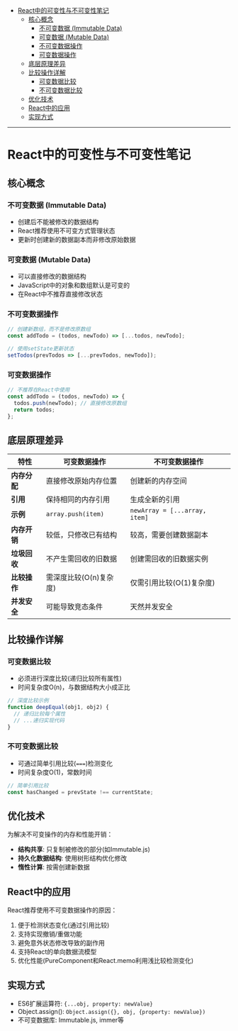 - [React中的可变性与不可变性笔记](#react中的可变性与不可变性笔记)
  - [核心概念](#核心概念)
    - [不可变数据 (Immutable Data)](#不可变数据-immutable-data)
    - [可变数据 (Mutable Data)](#可变数据-mutable-data)
    - [不可变数据操作](#不可变数据操作)
    - [可变数据操作](#可变数据操作)
  - [底层原理差异](#底层原理差异)
  - [比较操作详解](#比较操作详解)
    - [可变数据比较](#可变数据比较)
    - [不可变数据比较](#不可变数据比较)
  - [优化技术](#优化技术)
  - [React中的应用](#react中的应用)
  - [实现方式](#实现方式)
---

# React中的可变性与不可变性笔记

## 核心概念

### 不可变数据 (Immutable Data)
- 创建后不能被修改的数据结构
- React推荐使用不可变方式管理状态
- 更新时创建新的数据副本而非修改原始数据

### 可变数据 (Mutable Data)
- 可以直接修改的数据结构
- JavaScript中的对象和数组默认是可变的
- 在React中不推荐直接修改状态

### 不可变数据操作 
```jsx
// 创建新数组，而不是修改原数组
const addTodo = (todos, newTodo) => [...todos, newTodo];

// 使用setState更新状态
setTodos(prevTodos => [...prevTodos, newTodo]);
```

### 可变数据操作
```jsx
// 不推荐在React中使用
const addTodo = (todos, newTodo) => {
  todos.push(newTodo); // 直接修改原数组
  return todos;
};
```

## 底层原理差异

| 特性         | 可变数据操作           | 不可变数据操作                |
| ------------ | ---------------------- | ----------------------------- |
| **内存分配** | 直接修改原始内存位置   | 创建新的内存空间              |
| **引用**     | 保持相同的内存引用     | 生成全新的引用                |
| **示例**     | `array.push(item)`     | `newArray = [...array, item]` |
| **内存开销** | 较低，只修改已有结构   | 较高，需要创建数据副本        |
| **垃圾回收** | 不产生需回收的旧数据   | 创建需回收的旧数据实例        |
| **比较操作** | 需深度比较(O(n)复杂度) | 仅需引用比较(O(1)复杂度)      |
| **并发安全** | 可能导致竞态条件       | 天然并发安全                  |

## 比较操作详解

### 可变数据比较
- 必须进行深度比较(递归比较所有属性)
- 时间复杂度O(n)，与数据结构大小成正比
```javascript
// 深度比较示例
function deepEqual(obj1, obj2) {
  // 递归比较每个属性
  // ...递归实现代码
}
```

### 不可变数据比较
- 可通过简单引用比较(`===`)检测变化
- 时间复杂度O(1)，常数时间
```javascript
// 简单引用比较
const hasChanged = prevState !== currentState;
```

## 优化技术

为解决不可变操作的内存和性能开销：
- **结构共享**: 只复制被修改的部分(如Immutable.js)
- **持久化数据结构**: 使用树形结构优化修改
- **惰性计算**: 按需创建新数据

## React中的应用

React推荐使用不可变数据操作的原因：
1. 便于检测状态变化(通过引用比较)
2. 支持实现撤销/重做功能
3. 避免意外状态修改导致的副作用
4. 支持React的单向数据流模型
5. 优化性能(PureComponent和React.memo利用浅比较检测变化)

## 实现方式
- ES6扩展运算符: `{...obj, property: newValue}`
- Object.assign(): `Object.assign({}, obj, {property: newValue})`
- 不可变数据库: Immutable.js, immer等